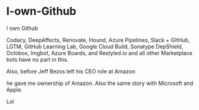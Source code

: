 # I-own-Github
I own Github

Codacy, DeepAffects, Renovate, Hound, Azure Pipelines, Slack + GitHub, LGTM, GitHub Learning Lab, Google Cloud Build, Sonatype DepShield, Octobox, Imgbot, Azure Boards, and Restyled.io and all other Marketplace bots have no part in this.

Also, before Jeff Bezos left his CEO role at Amazon


he gave me ownership of Amazon.
Also the same story with Microsoft and Apple.

Lol 

